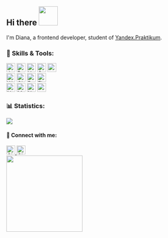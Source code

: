 ## Hi there <img src="https://media.giphy.com/media/mGcNjsfWAjY5AEZNw6/giphy.gif" width="50">

I'm Diana, a frontend developer, student of [Yandex.Praktikum](https://praktikum.yandex.ru/web/).


### 🔧 Skills & Tools:
<span>
  <img src="https://img.shields.io/badge/JavaScript-F5FFFA?logo=javascript&logoColor=F7DF1E" alt="JavaScript" height="23" />
  <img src="https://img.shields.io/badge/React-F5FFFA?logo=react&logoColor=61DAFB" alt="React" height="23" />
  <img src="https://img.shields.io/badge/HTML5-F5FFFA?logo=html5&logoColor=E34F26" alt="HTML5" height="23" />
  <img src="https://img.shields.io/badge/CSS3-F5FFFA?logo=css3&logoColor=1572B6" alt="CSS3" height="23" />
  <img src="https://img.shields.io/badge/BEM-F5FFFA" height="23" />
  
</span>
<br>
<span>
  <img src="https://img.shields.io/badge/Webpack-F5FFFA?logo=webpack&logoColor=8DD6F9" alt="Webpack" height="23" />
  <img src="https://img.shields.io/badge/Git-F5FFFA?logo=git&logoColor=F05032" alt="Git" height="23" />
  <img src="https://img.shields.io/badge/Bash-F5FFFA?logo=gnubash&logoColor=4EAA25" alt="Bash" height="23" />
  <img src="https://img.shields.io/badge/Figma-F5FFFA?logo=figma&logoColor=F24E1E" alt="Figma" height="23" />
</span>
<br>
<span>
  <img src="https://img.shields.io/badge/Nodejs-F5FFFA?logo=nodedotjs&logoColor=339933" alt="Nodejs" height="23" />
  <img src="https://img.shields.io/badge/MongoDB-F5FFFA?logo=mongodb&logoColor=47A248" alt="MongoDB" height="23" />
  <img src="https://img.shields.io/badge/Nginx-F5FFFA?logo=nginx&logoColor=009639" alt="Nginx" height="23" />
  <img src="https://img.shields.io/badge/Express.js-F5FFFA" height="23" />
</span>

### 📊 Statistics:
![](https://github-readme-stats.vercel.app/api/top-langs/?username=dizhukova&layout=compact)

#### 🤝 Connect with me:
<a href="https://github.com/dizhukova" target="_blank">
  <img src="https://img.shields.io/badge/github-%2324292e.svg?&style=for-the-badge&logo=github&logoColor=white" alt="Github" height="23" />
</a>
<a href="https://t.me/dizhukova" target="_blank">
<img src=https://img.shields.io/badge/telegram-0088cc?&style=for-the-badge&logo=telegram&logoColor=white" alt="Github" height="23"  />
</a>
                                                                                                                                             
<br>
                                       
<img src="https://media.giphy.com/media/LHZyixOnHwDDy/giphy.gif" align="center" style="width: 200px" />                                                                                                                                 
